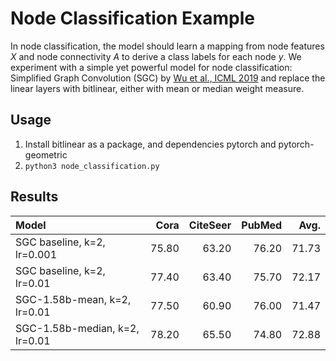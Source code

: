 # Node Classification Example

In node classification, the model should learn a mapping from node features $X$ and node connectivity $A$ to derive a class labels for each node $y$.  We experiment with a simple yet powerful model for node classification: Simplified Graph Convolution (SGC) by [Wu et al., ICML 2019](http://proceedings.mlr.press/v97/wu19e) and replace the linear layers with bitlinear, either with mean or median weight measure.

## Usage

1. Install bitlinear as a package, and dependencies pytorch and pytorch-geometric
2. `python3 node_classification.py`

## Results

| **Model**                      | **Cora**  | **CiteSeer** | **PubMed** |   **Avg.**|
|:-------------------------------|------:|---------:|-------:|------:|
| SGC baseline, k=2, lr=0.001    | 75.80 | 63.20    | 76.20  | 71.73 |
| SGC baseline, k=2, lr=0.01     | 77.40 | 63.40    | 75.70  | 72.17 |
| SGC-1.58b-mean, k=2, lr=0.01   | 77.50 | 60.90    | 76.00  | 71.47 |
| SGC-1.58b-median, k=2, lr=0.01 | 78.20 | 65.50    | 74.80  | 72.88 |


